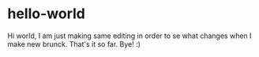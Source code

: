 # hello-world


Hi world,
I am just making same editing in order to se what changes when I make new brunck. That's it so far. Bye! :)
